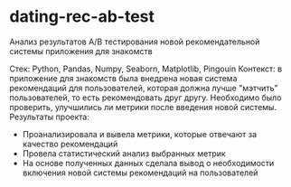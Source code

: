 # dating-rec-ab-test

Анализ результатов A/B тестирования новой рекомендательной системы приложения для знакомств

Стек: Python, Pandas, Numpy, Seaborn, Matplotlib, Pingouin
Контекст: в приложение для знакомств была внедрена новая система рекомендаций для пользователей, которая должна лучше "мэтчить" пользователей, то есть рекомендовать друг другу. Необходимо было проверить, улучшились ли метрики после введения новой системы.
Результаты проекта:
- Проанализировала и вывела метрики, которые отвечают за качество рекомендаций
- Провела статистический анализ выбранных метрик
- На основе полученных данных сделала вывод о необходимости включения новой системы рекомендаций на пользователей
